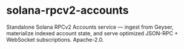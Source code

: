 # solana-rpcv2-accounts
Standalone Solana RPCv2 Accounts service — ingest from Geyser, materialize indexed account state, and serve optimized JSON-RPC + WebSocket subscriptions. Apache-2.0.

